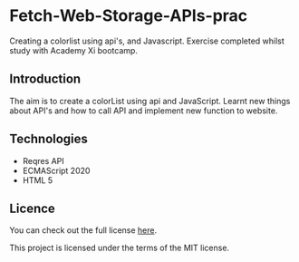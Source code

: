 # Fetch-Web-Storage-APIs-prac
Creating a colorlist using api's, and Javascript. Exercise completed whilst study with Academy Xi bootcamp.
## Introduction
The aim is to create a colorList using api and JavaScript. Learnt new things about API's and how to call API and implement new function to website.
## Technologies
* Reqres API
* ECMAScript 2020
* HTML 5
## Licence
You can check out the full license [here](https://github.com/lou-lou123/Fetch-Web-Storage-APIs-prac/blob/master/LICENSE).

This project is licensed under the terms of the MIT license.
